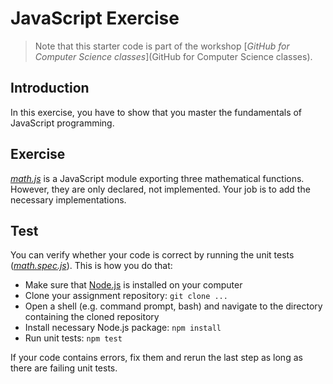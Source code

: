 # JavaScript Exercise

> Note that this starter code is part of the workshop [*GitHub for Computer Science classes*](GitHub for Computer Science classes).

## Introduction

In this exercise, you have to show that you master the fundamentals of JavaScript programming.

## Exercise

[*math.js*](math.js) is a JavaScript module exporting three mathematical functions. However, they are only declared, not implemented. Your job is to add the necessary implementations.

## Test

You can verify whether your code is correct by running the unit tests ([*math.spec.js*](math.spec.js)). This is how you do that:

* Make sure that [Node.js](https://nodejs.org/en/) is installed on your computer
* Clone your assignment repository: `git clone ...`
* Open a shell (e.g. command prompt, bash) and navigate to the directory containing the cloned repository
* Install necessary Node.js package: `npm install`
* Run unit tests: `npm test`

If your code contains errors, fix them and rerun the last step as long as there are failing unit tests.
